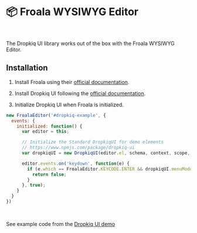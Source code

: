 # 📦 Froala WYSIWYG Editor

&nbsp;

The Dropkiq UI library works out of the box with the Froala WYSIWYG Editor.

## Installation

1. Install Froala using their [official documentation](https://froala.com/wysiwyg-editor/docs/overview/).

2. Install Dropkiq UI following the [official documentation](dropkiq-ui.md).

3. Initialize Dropkiq UI when Froala is initialized.

```javascript
new FroalaEditor('#dropkiq-example', {
  events: {
    initialized: function() {
      var editor = this;

      // Initialize the Standard DropkiqUI for demo elements
      // https://www.npmjs.com/package/dropkiq-ui
      var dropkiqUI = new DropkiqUI(editor.el, schema, context, scope, "");

      editor.events.on('keydown', function(e) {
        if (e.which == FroalaEditor.KEYCODE.ENTER && dropkiqUI.menuMode) {
          return false;
        }
      }, true);
    }
  }
})
```

&nbsp;

See example code from the [Dropkiq UI demo](https://github.com/akdarrah/dropkiq-ui/blob/master/demo/froala.html)
